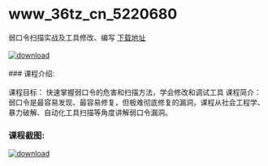 # www_36tz_cn_5220680
弱口令扫描实战及工具修改、编写
[下载地址](http://www.36tz.cn/article/5220680 "下载地址")
<br/></br>[![download](http://36tz.cn/muke_img/2021_08_1-19-300x208.png "下载地址")](http://www.36tz.cn/article/5220680 "下载地址")
<br/></br>### 课程介绍:<br/></br>课程目标：
快速掌握弱口令的危害和扫描方法，学会修改和调试工具
课程简介：
弱口令是最容易发现、最容易修复，但极难彻底修复的漏洞，课程从社会工程学、暴力破解、自动化工具扫描等角度讲解弱口令漏洞。

### 课程截图:
[![download](http://36tz.cn/muke_img/2021_08_2-19.png "下载地址")](http://www.36tz.cn/article/5220680 "下载地址")
